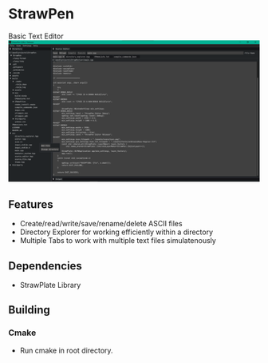 # StrawPen
Basic Text Editor
<img src="./docs/screenshot0.png" />

## Features
- Create/read/write/save/rename/delete ASCII files
- Directory Explorer for working efficiently within a directory
- Multiple Tabs to work with multiple text files simulatenously

## Dependencies
- StrawPlate Library

## Building
### Cmake
- Run cmake in root directory.